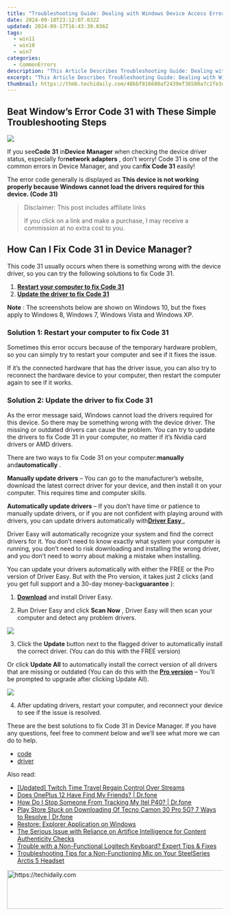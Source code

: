 ```yaml
---
title: "Troubleshooting Guide: Dealing with Windows Device Access Errors"
date: 2024-09-10T23:12:07.032Z
updated: 2024-09-17T16:43:39.036Z
tags:
  - win11
  - win10
  - win7
categories:
  - CommonErrors
description: "This Article Describes Troubleshooting Guide: Dealing with Windows Device Access Errors"
excerpt: "This Article Describes Troubleshooting Guide: Dealing with Windows Device Access Errors"
thumbnail: https://thmb.techidaily.com/48bbf816680af2439ef36580a7c2fe3c4155339daebaab90b2926193e2ffe8d4.png
---
```


## Beat Window’s Error Code 31 with These Simple Troubleshooting Steps

![](https://images.drivereasy.com/wp-content/uploads/2018/02/img_5a7d845359df8.png)

 If you see**Code 31** in**Device** **Manager** when checking the device driver status, especially for**network adapters** , don’t worry! Code 31 is one of the common errors in Device Manager, and you can**fix Code 31** easily!

 The error code generally is displayed as   **This device is not working properly because Windows cannot load the drivers required for this device. (Code 31)**

>  Disclaimer: This post includes affiliate links
>
>  If you click on a link and make a purchase, I may receive a commission at no extra cost to you.
>

## How Can I Fix Code 31 in Device Manager?

 This code 31 usually occurs when there is something wrong with the device driver, so you can try the following solutions to fix Code 31.

1. [**Restart your computer to fix Code 31**](#Method1)
2. [**Update the driver to fix Code 31**](#Method2)

**Note** : The screenshots below are shown on Windows 10, but the fixes apply to Windows 8, Windows 7, Windows Vista and Windows XP.

### **Solution 1: Restart your computer to fix Code 31**

 Sometimes this error occurs because of the temporary hardware problem, so you can simply try to restart your computer and see if it fixes the issue.

 If it’s the connected hardware that has the driver issue, you can also try to reconnect the hardware device to your computer, then restart the computer again to see if it works.

### **Solution 2: Update the driver to fix Code 31**

 As the error message said, Windows cannot load the drivers required for this device. So there may be something wrong with the device driver. The missing or outdated drivers can cause the problem. You can try to update the drivers to fix Code 31 in your computer, no matter if it’s Nvidia card drivers or AMD drivers.

 There are two ways to fix Code 31 on your computer:**manually** and**automatically** .

**Manually update drivers** – You can go to the manufacturer’s website, download the latest correct driver for your device, and then install it on your computer. This requires time and computer skills.

**Automatically update drivers** – If you don’t have time or patience to manually update drivers, or if you are not confident with playing around with drivers, you can update drivers automatically with[**Driver Easy** .](https://tools.techidaily.com/drivereasy/download/)

 Driver Easy will automatically recognize your system and find the correct drivers for it. You don’t need to know exactly what system your computer is running, you don’t need to risk downloading and installing the wrong driver, and you don’t need to worry about making a mistake when installing.

 You can update your drivers automatically with either the FREE or the Pro version of Driver Easy. But with the Pro version, it takes just 2 clicks (and you get full support and a 30-day money-back**guarantee** ):

 1) **[Download](https://tools.techidaily.com/drivereasy/download/)**  and install Driver Easy.

 2) Run Driver Easy and click **Scan Now** , Driver Easy will then scan your computer and detect any problem drivers.

![](https://images.drivereasy.com/wp-content/uploads/2018/02/img_5a7ad4d9d7044.png)

 3) Click the **Update**   button next to the flagged driver to automatically install the correct driver. (You can do this with the FREE version)

 Or click **Update All**   to automatically install the correct version of all drivers that are missing or outdated (You can do this with the **[Pro version](https://tools.techidaily.com/drivereasy/download/)**  – You’ll be prompted to upgrade after clicking Update All).

![](https://images.drivereasy.com/wp-content/uploads/2018/02/img_5a7ad50b355c3.jpg)

 4) After updating drivers, restart your computer, and reconnect your device to see if the issue is resolved.

 These are the best solutions to fix Code 31 in Device Manager. If you have any questions, feel free to comment below and we’ll see what more we can do to help.

* [code](/tag-search/?tagId=12160)
* [driver](https://tools.techidaily.com/drivereasy/download/)

<ins class="adsbygoogle"
     style="display:block"
     data-ad-format="autorelaxed"
     data-ad-client="ca-pub-7571918770474297"
     data-ad-slot="1223367746"></ins>

<ins class="adsbygoogle"
     style="display:block"
     data-ad-client="ca-pub-7571918770474297"
     data-ad-slot="8358498916"
     data-ad-format="auto"
     data-full-width-responsive="true"></ins>

<span class="atpl-alsoreadstyle">Also read:</span>
<div><ul>
<li><a href="https://some-approaches.techidaily.com/updated-twitch-time-travel-regain-control-over-streams/"><u>[Updated] Twitch Time Travel Regain Control Over Streams</u></a></li>
<li><a href="https://location-social.techidaily.com/does-oneplus-12-have-find-my-friends-drfone-by-drfone-virtual-android/"><u>Does OnePlus 12 Have Find My Friends? | Dr.fone</u></a></li>
<li><a href="https://android-location-track.techidaily.com/how-do-i-stop-someone-from-tracking-my-itel-p40-drfone-by-drfone-virtual-android/"><u>How Do I Stop Someone From Tracking My Itel P40? | Dr.fone</u></a></li>
<li><a href="https://fix-guide.techidaily.com/play-store-stuck-on-downloading-of-tecno-camon-30-pro-5g-7-ways-to-resolve-drfone-by-drfone-fix-android-problems-fix-android-problems/"><u>Play Store Stuck on Downloading Of Tecno Camon 30 Pro 5G? 7 Ways to Resolve | Dr.fone</u></a></li>
<li><a href="https://win-howtos.techidaily.com/restore-explorer-application-on-windows/"><u>Restore: Explorer Application on Windows</u></a></li>
<li><a href="https://tech-hub.techidaily.com/the-serious-issue-with-reliance-on-artifice-intelligence-for-content-authenticity-checks/"><u>The Serious Issue with Reliance on Artifice Intelligence for Content Authenticity Checks</u></a></li>
<li><a href="https://win-howtos.techidaily.com/1723207811606-trouble-with-a-non-functional-logitech-keyboard-expert-tips-and-fixes/"><u>Trouble with a Non-Functional Logitech Keyboard? Expert Tips & Fixes</u></a></li>
<li><a href="https://win-howtos.techidaily.com/troubleshooting-tips-for-a-non-functioning-mic-on-your-steelseries-arctis-5-headset/"><u>Troubleshooting Tips for a Non-Functioning Mic on Your SteelSeries Arctis 5 Headset</u></a></li>
</ul></div>

<!-- affiliate ads begin -->
<a href="https://appsumo.8odi.net/c/5597632/2151872/7443" target="_top" id="2151872">
  <img src="//a.impactradius-go.com/display-ad/7443-2151872" border="0" alt="https://techidaily.com" width="728" height="90"/>
</a>
<img height="0" width="0" src="https://appsumo.8odi.net/i/5597632/2151872/7443" style="position:absolute;visibility:hidden;" border="0" />
<!-- affiliate ads end -->

